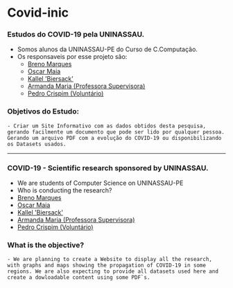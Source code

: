 # Covid-inic
### Estudos do COVID-19 pela UNINASSAU.
  - Somos alunos da UNINASSAU-PE do Curso de C.Computação.
  - Os responsaveis por esse projeto são:
    - [Breno Marques](https://www.linkedin.com/in/breno-marques-a86136114/)
    - [Oscar Maia](https://www.linkedin.com/in/oscar-maia-23a155195/)
    - [Kallel 'Biersack'](https://www.linkedin.com/in/kallel-vieira-57b343190/)
    - [Armanda Maria (Professora Supervisora)](https://www.linkedin.com/in/armanda-maria-56528b113/)
    - [Pedro Crispim (Voluntário)](https://www.linkedin.com/in/rycky5/)
    
### Objetivos do Estudo:
    - Criar um Site Informativo com as dados obtidos desta pesquisa, gerando facilmente um documento que pode ser lido por qualquer pessoa. Gerando um arquivo PDF com a evolução do COVID-19 ou disponibilizando os Datasets usados.
    
   
-------------------------------------------------------------------------------------------------------------------------------

### COVID-19 - Scientific research sponsored by UNINASSAU.
  - We are students of Computer Science on UNINASSAU-PE
  - Who is conducting the research?
   - [Breno Marques](https://www.linkedin.com/in/breno-marques-a86136114/)
   - [Oscar Maia](https://www.linkedin.com/in/oscar-maia-23a155195/)
   - [Kallel 'Biersack'](https://www.linkedin.com/in/kallel-vieira-57b343190/)
   - [Armanda Maria (Professora Supervisora)](https://www.linkedin.com/in/armanda-maria-56528b113/)
   - [Pedro Crispim (Voluntário)](https://www.linkedin.com/in/rycky5/)
    
### What is the objective?
    - We are planning to create a Website to display all the research, with graphs and maps showing the propagation of COVID-19 in some regions. We are also expecting to provide all datasets used here and create a dowloadable content using some PDF`s.
